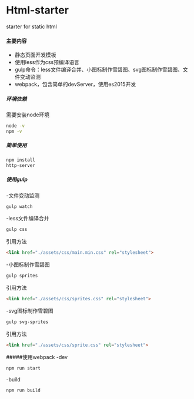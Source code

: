 # Html-starter
starter for static html

#### 主要内容
- 静态页面开发模板
- 使用less作为css预编译语言
- gulp命令：less文件编译合并、小图标制作雪碧图、svg图标制作雪碧图、文件变动监测
- webpack，包含简单的devServer，使用es2015开发

##### 环境依赖
需要安装node环境

```bash
node -v
npm -v
```

##### 简单使用
```bash
npm install
http-server
```

##### 使用gulp
-文件变动监测
```bash
gulp watch
```

-less文件编译合并
```bash
gulp css
```
引用方法
```html
<link href="./assets/css/main.min.css" rel="stylesheet">
```

-小图标制作雪碧图
```bash
gulp sprites
```
引用方法
```html
<link href="./assets/css/sprites.css" rel="stylesheet">
```

-svg图标制作雪碧图
```bash
gulp svg-sprites
```
引用方法
```html
<link href="./assets/css/sprite.css" rel="stylesheet">
```

#####使用webpack
-dev
```bash
npm run start
```
-build
```bash
npm run build
```
